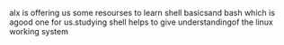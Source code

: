 alx is offering us some resourses to learn shell basicsand bash which is agood one for us.studying shell helps to give understandingof the linux working system
